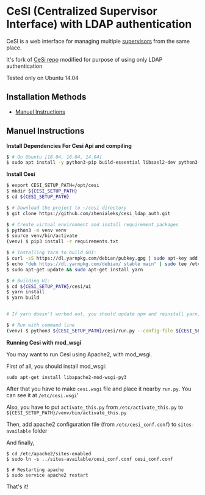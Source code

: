 # CeSI (Centralized Supervisor Interface) with LDAP authentication

CeSI is a web interface for managing multiple [supervisors][1] from the same
place.

It's fork of [CeSi repo][0] modified for purpose of using only LDAP authentication

Tested only on Ubuntu 14.04

## Installation Methods

- [Manuel Instructions](#manuel-instructions)

## Manuel Instructions

**Install Dependencies For Cesi Api and compiling**

```bash
$ # On Ubuntu [18.04, 16.04, 14.04]
$ sudo apt install -y python3-pip build-essential libsasl2-dev python3-dev libldap2-dev libssl-dev libpq-dev python3.4-venv
```

**Install Cesi**

```bash
$ export CESI_SETUP_PATH=/opt/cesi
$ mkdir ${CESI_SETUP_PATH}
$ cd ${CESI_SETUP_PATH}

$ # Download the project to ~/cesi directory
$ git clone https://github.com/zhenialeks/cesi_ldap_auth.git

$ # Create virtual environment and install requirement packages
$ python3 -m venv venv
$ source venv/bin/activate
(venv) $ pip3 install -r requirements.txt

$ # Installing Yarn to build GUI:
$ curl -sS https://dl.yarnpkg.com/debian/pubkey.gpg | sudo apt-key add -
$ echo "deb https://dl.yarnpkg.com/debian/ stable main" | sudo tee /etc/apt/sources.list.d/yarn.list
$ sudo apt-get update && sudo apt-get install yarn

$ # Building UI:
$ cd ${CESI_SETUP_PATH}/cesi/ui
$ yarn install
$ yarn build


# If yarn doesn't worked out, you should update npm and reinstall yarn, then try again

$ # Run with command line
(venv) $ python3 ${CESI_SETUP_PATH}/cesi/run.py --config-file ${CESI_SETUP_PATH}/defaults/cesi.conf.toml
```

**Running Cesi with mod_wsgi**

You may want to run Cesi using Apache2, with mod_wsgi.

First of all, you should install mod_wsgi:
``` 
sudo apt-get install libapache2-mod-wsgi-py3
```

After that you have to make `cesi.wsgi` file and place it nearby `run.py`. You can see it at `/etc/cesi.wsgi`'

Also, you have to put `activate_this.py` from `/etc/activate_this.py` to `${CESI_SETUP_PATH}/venv/bin/activate_this.py`

Then, add apache2 configuration file (from `/etc/cesi_conf.conf`) to `sites-available` folder

And finally, 
```
$ cd /etc/apache2/sites-enabled
$ sudo ln -s ../sites-available/cesi_conf.conf cesi_conf.conf

$ # Restarting apache
$ sudo service apache2 restart
```
That's it! 


[0]: https://github.com/gamegos/cesi
[1]: http://supervisord.org/
[2]: https://github.com/gamegos/cesi-cookbook/
[3]: https://github.com/gamegos/cesi-packaging/
[4]: https://hub.docker.com/r/gamegos/cesi/
